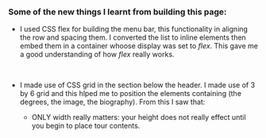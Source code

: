 ### Some of the new things I learnt from building this page:
- I used CSS flex for building the menu bar, this functionality in aligning the row and spacing them. I converted the list to inline elements then embed them in a container whoose display was set to *flex*. This gave me a good understanding of how *flex* really works. 
<br>

- I made use of CSS grid in the section below the header. I made use of 3 by 6 grid and this hlped me to position the elements containing (the degrees, the image, the biography). From this I saw that:
     <br>
    
    - ONLY width really matters: your height does not really effect until you begin to place tour contents.
     